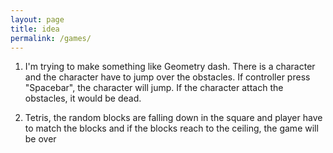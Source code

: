 ```yaml
---
layout: page
title: idea
permalink: /games/
---
```

1. I'm trying to make something like Geometry dash. There is a character and the character have to jump over the obstacles. If controller press "Spacebar", the character will jump. If the character attach the obstacles, it would be dead.

2. Tetris, the random blocks are falling down in the square and player have to match the blocks and if the blocks reach to the ceiling, the game will be over